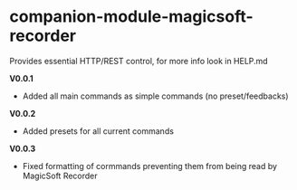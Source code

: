 # companion-module-magicsoft-recorder

Provides essential HTTP/REST control, for more info look in HELP.md

**V0.0.1** 
* Added all main commands as simple commands (no preset/feedbacks)

**V0.0.2**
* Added presets for all current commands

**V0.0.3**
* Fixed formatting of cormmands preventing them from being read by MagicSoft Recorder